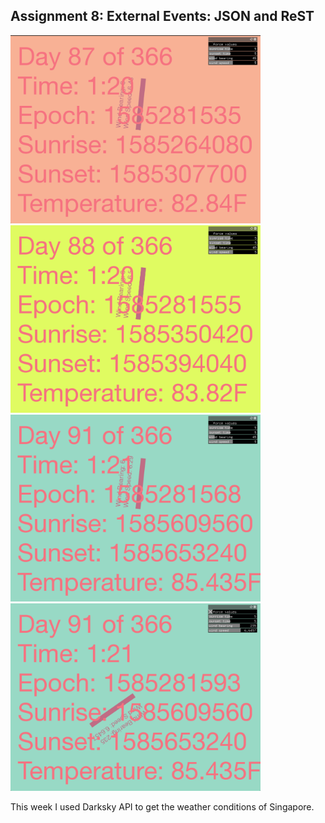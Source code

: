 ## Assignment 8: External Events: JSON and ReST ##

<img src="https://github.com/sycrus/openframeworks/blob/master/Assignment_8/img/87.png?raw=true" width=400>  <img src="https://github.com/sycrus/openframeworks/blob/master/Assignment_8/img/88.png?raw=true" width=400> <br>
<img src="https://github.com/sycrus/openframeworks/blob/master/Assignment_8/img/91.png?raw=true" width=400>   <a href="https://vimeo.com/396858004">
  <img src="https://github.com/sycrus/openframeworks/blob/master/Assignment_8/img/91 force.png?raw=true" alt="derp" width=400>
</a>

This week I used Darksky API to get the weather conditions of Singapore.
